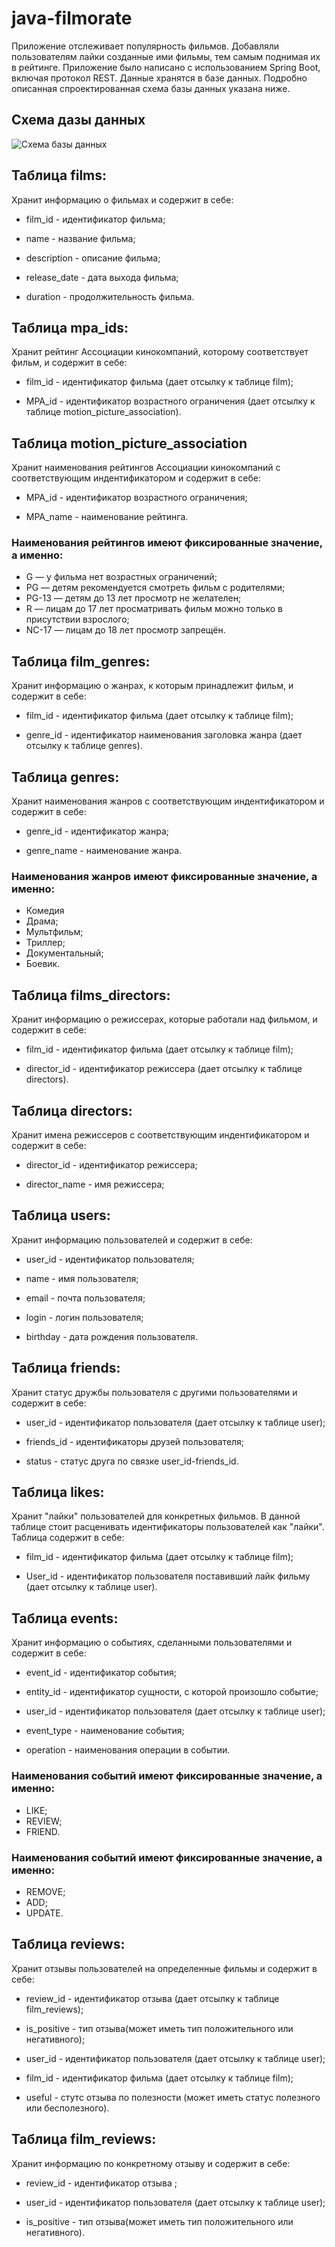 # java-filmorate

Приложение отслеживает популярность фильмов.
Добавляли пользователям лайки созданные ими фильмы,
тем самым поднимая их в рейтинге.
Приложение было написано с использованием Spring Boot, включая протокол REST.
Данные хранятся в базе данных.
Подробно описанная спроектированная схема базы данных указана ниже.

## Схема дазы данных

![Схема базы данных](./DATA-BASE.png)

## Таблица films:

Хранит информацию о фильмах и содержит в себе:

* film_id - идентификатор фильма;

* name - название фильма;

* description - описание фильма;

* release_date - дата выхода фильма;

* duration - продолжительность фильма.

## Таблица mpa_ids:

Хранит рейтинг Ассоциации кинокомпаний, которому соответствует фильм, и содержит в себе:

* film_id - идентификатор фильма (дает отсылку к таблице film);

* MPA_id - идентификатор возрастного ограничения (дает отсылку к таблице motion_picture_association).

## Таблица motion_picture_association

Хранит наименования рейтингов Ассоциации кинокомпаний с соответствующим индентификатором и содержит в себе:

* MPA_id - идентификатор возрастного ограничения;

* MPA_name - наименование рейтинга.

### Наименования рейтингов имеют фиксированные значение, а именно:

- G — у фильма нет возрастных ограничений;
- PG — детям рекомендуется смотреть фильм с родителями;
- PG-13 — детям до 13 лет просмотр не желателен;
- R — лицам до 17 лет просматривать фильм можно только в присутствии взрослого;
- NC-17 — лицам до 18 лет просмотр запрещён.

## Таблица film_genres:

Хранит информацию о жанрах, к которым принадлежит фильм, и содержит в себе:

* film_id - идентификатор фильма (дает отсылку к таблице film);

* genre_id - идентификатор наименования заголовка жанра (дает отсылку к таблице genres).

## Таблица genres:

Хранит наименования жанров с соответствующим индентификатором и содержит в себе:

* genre_id - идентификатор жанра;

* genre_name - наименование жанра.

### Наименования жанров имеют фиксированные значение, а именно:

- Комедия
- Драма;
- Мультфильм;
- Триллер;
- Документальный;
- Боевик.

## Таблица films_directors:

Хранит информацию о режиссерах, которые работали над фильмом, и содержит в себе:

* film_id - идентификатор фильма (дает отсылку к таблице film);

* director_id - идентификатор режиссера (дает отсылку к таблице directors).

## Таблица directors:

Хранит имена режиссеров с соответствующим индентификатором и содержит в себе:

* director_id - идентификатор режиссера;

* director_name - имя режиссера;

## Таблица users:

Хранит информацию пользователей и содержит в себе:

* user_id - идентификатор пользователя;

* name - имя пользователя;

* email - почта пользователя;

* login - логин пользователя;

* birthday - дата рождения пользователя.

## Таблица friends:

Хранит статус дружбы пользователя с другими пользователями и содержит в себе:

* user_id - идентификатор пользователя (дает отсылку к таблице user);

* friends_id - идентификаторы друзей пользователя;

* status - статус друга по связке user_id-friends_id.

## Таблица likes:

Хранит "лайки" пользователей для конкретных фильмов.
В данной таблице стоит расценивать идентификаторы пользователей как "лайки".
Таблица содержит в себе:

* film_id - идентификатор фильма (дает отсылку к таблице film);

* User_id - идентификатор пользователя поставивший лайк фильму (дает отсылку к таблице user).

## Таблица events:

Хранит информацию о событиях, сделанными пользователями и содержит в себе:

* event_id - идентификатор события;

* entity_id - идентификатор сущности, с которой произошло событие;

* user_id - идентификатор пользователя (дает отсылку к таблице user);

* event_type - наименование события;

* operation - наименования операции в событии.

### Наименования событий имеют фиксированные значение, а именно:

- LIKE;
- REVIEW;
- FRIEND.

### Наименования событий имеют фиксированные значение, а именно:

- REMOVE;
- ADD;
- UPDATE.

## Таблица reviews:

Хранит отзывы пользователей на определенные фильмы и содержит в себе:

* review_id - идентификатор отзыва (дает отсылку к таблице film_reviews);

* is_positive - тип отзыва(может иметь тип положительного или негативного);

* user_id - идентификатор пользователя (дает отсылку к таблице user);

* film_id - идентификатор фильма (дает отсылку к таблице film);

* useful - стутс отзыва по полезности (может иметь статус полезного или бесполезного).

## Таблица film_reviews:

Хранит информацию по конкретному отзыву и содержит в себе:

* review_id - идентификатор отзыва ;

* user_id - идентификатор пользователя (дает отсылку к таблице user);

* is_positive - тип отзыва(может иметь тип положительного или негативного).
